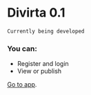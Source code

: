 # Divirta 0.1

`Currently being developed`

### You can:
- Register and login
- View or publish

[Go to app](https://divirta-project.vercel.app/).
